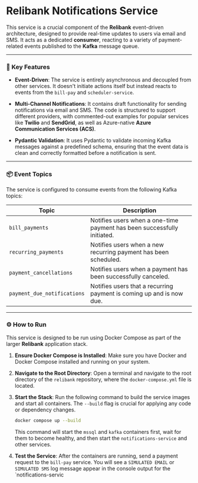 # Relibank Notifications Service

This service is a crucial component of the **Relibank** event-driven architecture, designed to provide real-time updates to users via email and SMS. It acts as a dedicated **consumer**, reacting to a variety of payment-related events published to the **Kafka** message queue.

---

### 🚀 Key Features

* **Event-Driven**: The service is entirely asynchronous and decoupled from other services. It doesn't initiate actions itself but instead reacts to events from the `bill-pay` and `scheduler-service`.

* **Multi-Channel Notifications**: It contains draft functionality for sending notifications via email and SMS. The code is structured to support different providers, with commented-out examples for popular services like **Twilio** and **SendGrid**, as well as Azure-native **Azure Communication Services (ACS)**.

* **Pydantic Validation**: It uses Pydantic to validate incoming Kafka messages against a predefined schema, ensuring that the event data is clean and correctly formatted before a notification is sent.

---

### 📦 Event Topics

The service is configured to consume events from the following Kafka topics:

| Topic | Description | 
 | ----- | ----- | 
| `bill_payments` | Notifies users when a one-time payment has been successfully initiated. | 
| `recurring_payments` | Notifies users when a new recurring payment has been scheduled. | 
| `payment_cancellations` | Notifies users when a payment has been successfully canceled. | 
| `payment_due_notifications` | Notifies users that a recurring payment is coming up and is now due. | 

---

### ⚙️ How to Run

This service is designed to be run using Docker Compose as part of the larger **Relibank** application stack.

1. **Ensure Docker Compose is Installed**: Make sure you have Docker and Docker Compose installed and running on your system.

2. **Navigate to the Root Directory**: Open a terminal and navigate to the root directory of the `relibank` repository, where the `docker-compose.yml` file is located.

3. **Start the Stack**: Run the following command to build the service images and start all containers. The `--build` flag is crucial for applying any code or dependency changes.

   ```bash
   docker compose up --build
   
   
   ```

   This command will start the `mssql` and `kafka` containers first, wait for them to become healthy, and then start the `notifications-service` and other services.

4. **Test the Service**: After the containers are running, send a payment request to the `bill-pay` service. You will see a `SIMULATED EMAIL` or `SIMULATED SMS` log message appear in the console output for the `notifications-servic
